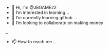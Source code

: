 - 👋 Hi, I’m @JBGAME22
- 👀 I’m interested in learning...
- 🌱 I’m currently learning github ...
- 💞️ I’m looking to collaborate on making money




...
- 📫 How to reach me ...

<!---
JBGAME22/JBGAME22 is a ✨ special ✨ repository because its `README.md` (this file) appears on your GitHub profile.
You can click the Preview link to take a look at your changes.
--->
